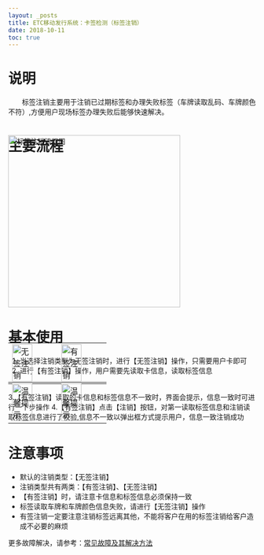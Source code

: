 ```yaml
---
layout: _posts
title: ETC移动发行系统：卡签检测（标签注销）
date: 2018-10-11
toc: true
---
```

# 说明
&emsp;&emsp;标签注销主要用于注销已过期标签和办理失败标签（车牌读取乱码、车牌颜色不符）,方便用户现场标签办理失败后能够快速解决。

# 主要流程 
<img src="/pub-images/obuCancelflow.png" width="350" alt="标签注销流程图"  style = "margin-top:-60px"/>

# 基本使用
1. 当选择注销类型为无签注销时，进行【无签注销】操作，只需要用户卡即可
2. 进行【有签注销】操作，用户需要先读取卡信息，读取标签信息
 <table style = "margin-top:-80px"> 
      <tr>
          <td><img src="/pub-images/obucancel2.png" width="70%" alt="无签注销"/></td>
          <td><img src="/pub-images/obucancel3.png" width="70%" alt="有签注销"/></td>
      </tr>
  </table>
3.【有签注销】读取的卡信息和标签信息不一致时，界面会提示，信息一致时可进行一下步操作
4.【有签注销】点击【注销】按钮，对第一读取标签信息和注销读取标签信息进行了校验,信息不一致以弹出框方式提示用户，信息一致注销成功
<table style = "margin-top:-80px"> 
  <tr>
      <td><img src="/pub-images/obucancel4.png" width="70%" alt="温馨提示"/></td>
      <td><img src="/pub-images/obucancel5.png" width="70%" alt="温馨提示"/></td>
  </tr>
</table>
    
# 注意事项 
* 默认的注销类型：【无签注销】
* 注销类型共有两类：【有签注销】、【无签注销】
* 【有签注销】时，请注意卡信息和标签信息必须保持一致
* 标签读取车牌和车牌颜色信息失败，请进行【无签注销】操作
* 有签注销一定要注意注销标签远离其他，不能将客户在用的标签注销给客户造成不必要的麻烦

更多故障解决，请参考：[常见故障及其解决方法](/2018/10/10/problems/)
    
  